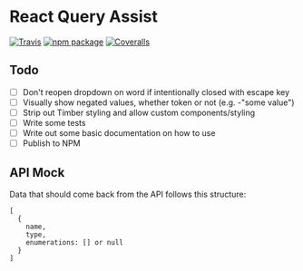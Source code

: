 # React Query Assist

[![Travis][build-badge]][build]
[![npm package][npm-badge]][npm]
[![Coveralls][coveralls-badge]][coveralls]

## Todo

- [ ] Don't reopen dropdown on word if intentionally closed with escape key
- [ ] Visually show negated values, whether token or not (e.g. -"some value")
- [ ] Strip out Timber styling and allow custom components/styling
- [ ] Write some tests
- [ ] Write out some basic documentation on how to use
- [ ] Publish to NPM

## API Mock

Data that should come back from the API follows this structure:

```
[
  {
    name,
    type,
    enumerations: [] or null
  }
]
```

[build-badge]: https://img.shields.io/travis/timberio/react-query-assist/master.png?style=flat-square
[build]: https://travis-ci.org/timberio/react-query-assist

[npm-badge]: https://img.shields.io/npm/v/react-query-assist.png?style=flat-square
[npm]: https://www.npmjs.org/react-query-assist

[coveralls-badge]: https://img.shields.io/coveralls/timberio/react-query-assist/master.png?style=flat-square
[coveralls]: https://coveralls.io/github/timberio/react-query-assist
